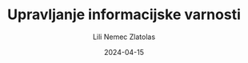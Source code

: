 ---
date: "2024-04-15" 
version: "0.1.0"
lastUpdate: "2024-04-15 10:05:00"
layout: "course"
id: "UIV"
permalink: "UIV"
author:
- "Lili Nemec Zlatolas"
contact: "muhamed.turkanovic@um.si"
title: "Upravljanje informacijske varnosti"
image: "https://unsplash.com/photos/person-holding-pencil-near-laptop-computer-5fNmWej4tAA"
type: "Potrjeno krajše izobraževanje za podelitev mikrodokazila UM"
field:
- "KLASIUS-P-16 (0610)"
keywords:
- "upravljanje"
- "obvladovanje"
- "tveganja"
- "varnostna politika"
- "CISM"
intended:
- "zaposleni"
- "študenti"
- "odločevalci"
difficulty: "Začetni nivo"
requisite: ""
description: |
    Cilj izobraževanja je udeležencem zagotoviti celovito znanje, potrebno za upravljanje informacijske varnosti v podjetjih. V predmetu so predstavljeni vsi relevantni standardi, metodologije, pristopi, orodja in ogrodja za upravljanja informacijske varnosti. Izziv upravljanja informacijske varnosti v organizaciji je njegova multidisciplinarna narava, zato se bodo študenti seznanili z osnovami kriznega upravljanja, projektnega vodenja itd. Vodstvo mora razumeti posledice varnostnih incidentov za konkurenčnost in kontinuiteto poslovanja, kako izboljšati odpornost organizacije in kako lahko to prinese strateško prednost pred konkurenco.
state: "1. pilotna izvedba"
execution: "Sinhrona"
ects: "1"
implementation: |
    Predavanja: 8 ur
    Vaje: 2 ur
    Samostojno delo: 20 ur
---